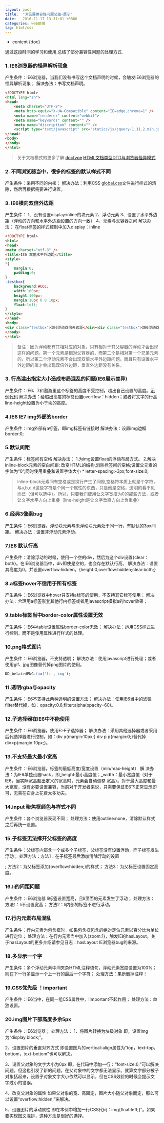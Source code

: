 ```yaml
---
layout: post
title:  "浏览器兼容性问题总结-展示"
date:   2016-11-17 13:31:01 +0800
categories: web前端
tag: html/css
---
```


* content
{:toc}

通过这段时间的学习和使用,总结了部分兼容性问题的处理方式.

### 1. IE6浏览器的怪异解析现象
产生条件：IE6浏览器，当我们没有书写这个文档声明的时候，会触发IE6浏览器的怪异解析现象；
解决办法：书写文档声明。

```html
<!DOCTYPE html>
<html lang="zh">
<head>
    <meta charset="UTF-8">
    <meta http-equiv="X-UA-Compatible" content="IE=edge,chrome=1" />
    <meta name="renderer" content="webkit">
    <meta name="keywords" content="" />
    <meta name="discription" content="" />
    <script type="text/javascript" src="statics/js/jquery-1.11.2.min.js"></script>
</head>
<body>
</body>
</html>
```

> 关于文档模式的更多了解 [doctype](http://frontenddev.org/link/do-you-know-what-a-doctype-what-document-model-is.html#heading-2-7) [HTML文档类型DTD与浏览器怪异模式](http://blog.csdn.net/freshlover/article/details/11616563)

### 2. 不同浏览器当中，很多的标签的默认样式不同
产生条件：采用不同的内核；
解决办法：利用CSS [global.css](http://codepen.io/toutouping/pen/QGGLNK)文件进行样式的清除，然后再根据需要进行设置。

### 3. IE6横向双倍外边距
产生条件：
1、没有设置display:inline的块元素
2、浮动元素
3、设置了水平外边距（浮动的方向和水平外边距设置的方向一致）
4、元素与父容器之间
解决办法： 在float标签的样式控制中加入display：inline

```html
<!DOCTYPE html>  
<html>  
<head>  
<meta charset="utf-8" />  
<title>IE6 双倍水平外边距</title>  
<style>  
*{  
    margin:0;  
    padding:0;  
}  
.testbox{  
    background:#CCC;  
    width:100px;  
    height:100px;  
    margin:10px 0 0 10px;  
    float:left;  
}
</style>  
</head>  
<body>  
<div class="testbox">IE6浮动双倍外边距</div><div class="testbox">IE6浮动双倍外边距</div>  
</body>  
</html>
```

> 备注：因为浮动都有其相对应的对象，只有相对于其父容器的浮动才会出现这样的问题。第一个元素是相对父容器的，而第二个是相对第一个兄弟元素的，所以第二个浮动元素不会出现双倍水平外边距问题。而且只有设置水平外边距的值才会出现双倍外边距，垂直外边距没有关系。

### 3. 行高溢出指定大小造成布局混乱的问题(IE6展示差异)
产生条件：IE6、7和遨游里这个标签的高度不受控制，超出自己设置的高度。[示例代码](http://codepen.io/toutouping/pen/NbbKLp)
解决办法：给超出高度的标签设置overflow：hidden；或者将文字的行高line-height设置为小于块的高度。

### 4.IE6 IE7 img外部的border
产生条件：img外部有a标签，即img标签有链接时
解决办法：设置img边框border:0;

### 5.默认间距
产生条件：标签间有空格
解决办法：
1.为img设置float的浮动布局方式。
2.解决inline-block元素的空白间距: 改变HTML的结构,消除标签间的空格;设置父元素的字体为“0”;同时使用重叠和设置字体大小 *  letter-spacing:-3px;font-size:0;
> Inline-block元素间有空格或是换行产生了间隙,空格符本质上就是个字符，与a,b,c,d这些字符是个同一个属性的东西，只是他是空格，透明的看不见而已（但可以选中）。所以，只要我们使用让文字宽度为0的那些方法，或者让文字水平方向上重叠（line-height是让文字垂直方向上负重叠）

### 6.经典3像素bug
产生条件：IE6浏览器，浮动块元素与未浮动块元素处于同一行，有默认的3px间距。
解决办法：设置非浮动元素浮动。

### 7.IE6 默认行高
产生条件：清除浮动的时候，使用一个空的div，然后为这个div设置{clear：both}。在IE6浏览器当中，div即使是空的，也会存在默认行高。
解决办法：设置其高度为0，并设置overflow:hidden。{height:0;overflow:hidden;clear:both;}

### 8.a标签hover不适用于所有标签
产生条件：IE6浏览器中hover只支持a标签的使用，不支持其它标签使用；
解决办法：合理用a标签嵌套其他行内标签或者用javascript模拟a的hover效果；

### 9.table标签当中border-color属性设置无效
产生条件：IE6中table设置属性border-color无效；
解决办法：运用CSS样式进行控制，而不是使用属性进行样式的处理。

### 10.png格式图片
产生条件：IE6浏览器，不支持透明；
解决办法：使用javascript进行处理；或者使用gif、jpg图像替代掉png图片的使用。
```js
DD_belatedPNG.fix('li , img');
```

### 11.透明rgba与opacity
产生条件：IE6不支持此两种透明的设置方法；
解决办法：使用IE6当中的滤镜filter替代掉，如：opacity:0.6;filter:alpha(opacity=60)。

### 12.子选择器在IE6中不能使用
产生条件：IE6浏览器，使用E>F子选择器；
解决办法：采用其他选择器或者采用后代选择器进行控制，如：div p{margin:10px;} div p p{margin:0;}替代掉 div>p{margin:10px;}。

### 13.不支持最大最小宽高
产生条件：IE6浏览器，标签的最低高度/宽度设置（min/max-height）
解 决办法：为IE6单独设置hack，即_height:最小高度值；_width：最小宽度值（对于IE6，当实际宽高超出定义的宽高时，元素会自动调整 宽高）。对于最大高度和最大宽度，没有必要设置兼容，当前对于开发者来说，只需要保证IE6下正常显示即可，无需在它身上花费太多功夫。

### 14.input 聚焦框颜色与样式不同
产生条件：各个浏览器表现不同；
处理方法：使用outline:none，清除默认样式之后再统一设置。

### 15.子标签无法撑开父标签的高度
产生条件：父标签内部含一个或多个子标签，父标签没有设置浮动，而子标签发生浮动；
处理方法：方法1：在子标签最后添加清除浮动的设置<div style='height:0;clear:both'></div>; 方法2：为父标签添加{overflow:hidden;}的样式； 方法3：为父标签设置固定高度。

### 16.li的间距问题
产生条件：IE6浏览器 li标签设置宽高，且li里面的元素发生了浮动；
处理方法：方法1：li不设置宽高； 方法2：li内部的标签不进行浮动。

### 17.行内元素布局混乱
产生条件：行内元素为包含框时，如果包含框包含的绝对定位元素以百分比为单位进行定位；
处理方法：在行内元素当中加入{zoom:1}，触发IE的hasLayout。关于hasLayout的更多介绍请参见日志：hasLayout IE浏览器bug的来源。

### 18.多显示一个字
产生条件：多个浮动元素中间夹杂HTML注释语句，浮动元素宽度设置为100%；则在下一行多显示一个上一行的最后一个字符；
处理方法：果断删掉注释！

### 19.CSS优先级 ！important
产生条件：IE6当中，在同一组CSS属性中，!important不起作用；
处理方法：单独设置。

### 20.img图片下部高度多余5px
产生条件：IE6浏览器；
处理方法：
1、将图片转换为块级对象
即，设置img为“display:block;”。

2、设置图片的垂直对齐方式
即设置图片的vertical-align属性为“top，text-top，bottom，text-bottom”也可以解决。

3、设置父对象的文字大小为0px
即，在代码中添加一行：“font-size:0;”可以解决问题。但这也引发了新的问题，在父对象中的文字都无法显示。就算文字部分被子对象括起来，设置子对象文字大小依然可以显示，但在CSS效验的时候会提示文字过小的错误。

4、改变父对象的属性
如果父对象的宽、高固定，图片大小随父对象而定，那么可以设置“overflow:hidden;”来解决。

5、设置图片的浮动属性
即在本例中增加一行CSS代码：img{float:left;}”。如果要实现图文混排，这种方法是很好的选择。
